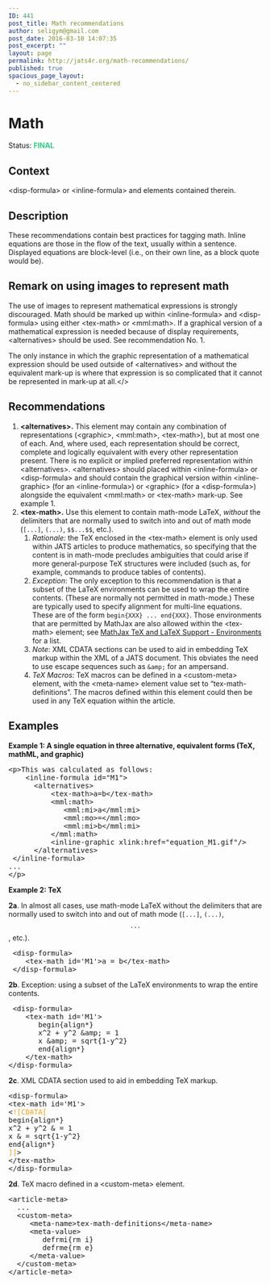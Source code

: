```yaml
---
ID: 441
post_title: Math recommendations
author: seligym@gmail.com
post_date: 2016-03-10 14:07:35
post_excerpt: ""
layout: page
permalink: http://jats4r.org/math-recommendations/
published: true
spacious_page_layout:
  - no_sidebar_content_centered
---
```

<h1 class="rec-heading">Math</h1>
<span class="status">Status: <span style="color: #29cf84;"><strong>FINAL</strong></span></span>
<h2>Context</h2>
&lt;disp-formula&gt; or &lt;inline-formula&gt; and elements contained therein.
<h2>Description</h2>
These recommendations contain best practices for tagging math. Inline equations are those in the flow of the text, usually within a sentence. Displayed equations are block-level (i.e., on their own line, as a block quote would be).
<h2>Remark on using images to represent math</h2>
The use of images to represent mathematical expressions is strongly discouraged. Math should be marked up within &lt;inline-formula&gt; and &lt;disp-formula&gt; using either &lt;tex-math&gt; or &lt;mml:math&gt;. If a graphical version of a mathematical expression is needed because of display requirements, &lt;alternatives&gt; should be used. See recommendation No. 1.

The only instance in which the graphic representation of a mathematical expression should be used outside of &lt;alternatives&gt; and without the equivalent mark-up is where that expression is so complicated that it cannot be represented in mark-up at all.&lt;/&gt;
<h2>Recommendations</h2>
<ol>
	<li><b>&lt;alternatives&gt;.</b> This element may contain any combination of representations (&lt;graphic&gt;, &lt;mml:math&gt;, &lt;tex-math&gt;), but at most one of each. And, where used, each representation should be correct, complete and logically equivalent with every other representation present. There is no explicit or implied preferred representation within &lt;alternatives&gt;. &lt;alternatives&gt; should placed within &lt;inline-formula&gt; or &lt;disp-formula&gt; and should contain the graphical version within &lt;inline-graphic&gt; (for an &lt;inline-formula&gt;) or &lt;graphic&gt; (for a &lt;disp-formula&gt;) alongside the equivalent &lt;mml:math&gt; or &lt;tex-math&gt; mark-up. See example 1.</li>
	<li><b>&lt;tex-math&gt;.</b> Use this element to contain math-mode LaTeX, <em>without</em> the delimiters that are normally used to switch into and out of math mode (<code>[...]</code>, <code>(...)</code>, <code>$$...$$</code>, etc.).
<ol class="sub-rec">
	<li><em>Rationale:</em> the TeX enclosed in the &lt;tex-math&gt; element is only used within JATS articles to produce mathematics, so specifying that the content is in math-mode precludes ambiguities that could arise if more general-purpose TeX structures were included (such as, for example, commands to produce tables of contents).</li>
	<li><em>Exception</em>: The only exception to this recommendation is that a subset of the LaTeX environments can be used to wrap the entire contents. (These are normally not permitted in math-mode.) These are typically used to specify alignment for multi-line equations. These are of the form <code>begin{XXX} ... end{XXX}</code>. Those environments that are permitted by MathJax are also allowed within the &lt;tex-math&gt; element; see <a href="http://docs.mathjax.org/en/latest/tex.html#environments" target="_blank">MathJax TeX and LaTeX Support - Environments</a> for a list.</li>
	<li><em>Note</em>: XML CDATA sections can be used to aid in embedding TeX markup within the XML of a JATS document. This obviates the need to use escape sequences such as <code>&amp;amp;</code> for an ampersand.</li>
	<li><em>TeX Macros</em>: TeX macros can be defined in a &lt;custom-meta&gt; element, with the &lt;meta-name&gt; element value set to “tex-math-definitions”. The macros defined within this element could then be used in any TeX equation within the article.</li>
</ol>
</li>
</ol>
<h2>Examples</h2>
<b>Example 1: A single equation in three alternative, equivalent forms (TeX, mathML, and graphic)</b>
<pre>&lt;p&gt;This was calculated as follows:
    &lt;inline-formula id="M1"&gt;
      &lt;alternatives&gt;
          &lt;tex-math&gt;a=b&lt;/tex-math&gt;
          &lt;mml:math&gt;
             &lt;mml:mi&gt;a&lt;/mml:mi&gt;
             &lt;mml:mo&gt;=&lt;/mml:mo&gt;
             &lt;mml:mi&gt;b&lt;/mml:mi&gt;
          &lt;/mml:math&gt;
          &lt;inline-graphic xlink:href="equation_M1.gif"/&gt;
      &lt;/alternatives&gt;
 &lt;/inline-formula&gt; 
...
&lt;/p&gt;</pre>
<b>Example 2: TeX </b>

<strong>2a</strong>. In almost all cases, use math-mode LaTeX without the delimiters that are normally used to switch into and out of math mode (<code>[...]</code>, <code>(...)</code>, <code>$$...$$</code>, etc.).
<pre> &lt;disp-formula&gt;
    &lt;tex-math id='M1'&gt;a = b&lt;/tex-math&gt;
 &lt;/disp-formula&gt;
</pre>
<strong>2b</strong>. Exception: using a subset of the LaTeX environments to wrap the entire contents.
<pre> &lt;disp-formula&gt;
    &lt;tex-math id='M1'&gt;
       begin{align*}
       x^2 + y^2 &amp;amp; = 1
       x &amp;amp; = sqrt{1-y^2}
       end{align*}
    &lt;/tex-math&gt;
&lt;/disp-formula&gt;
</pre>
<strong>2c</strong>. XML CDATA section used to aid in embedding TeX markup.
<pre>&lt;disp-formula&gt;
&lt;tex-math id='M1'&gt;
&lt;<span style="color: #ff9900;">![CDATA[</span>
begin{align*}
x^2 + y^2 &amp; = 1
x &amp; = sqrt{1-y^2}
end{align*}
<span style="color: #ff9900;">]]</span>&gt;
&lt;/tex-math&gt;
&lt;/disp-formula&gt;</pre>
<strong>2d</strong>. TeX macro defined in a &lt;custom-meta&gt; element.
<pre>&lt;article-meta&gt;
  ...
  &lt;custom-meta&gt;
     &lt;meta-name&gt;tex-math-definitions&lt;/meta-name&gt;
     &lt;meta-value&gt;
        defrmi{rm i}
        defrme{rm e}
     &lt;/meta-value&gt;
  &lt;/custom-meta&gt;
&lt;/article-meta&gt;
</pre>